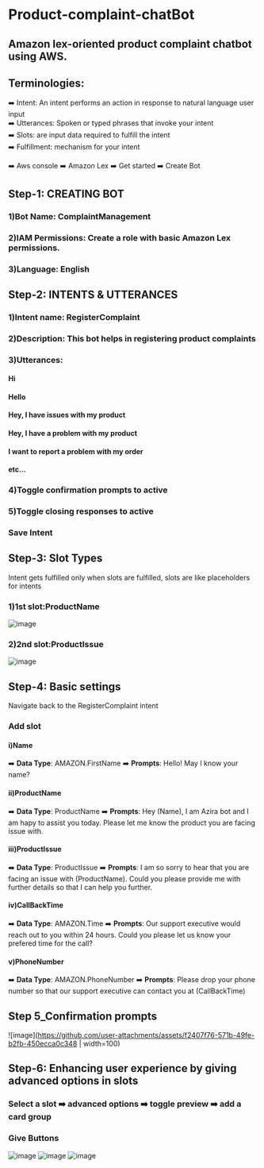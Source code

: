 # Product-complaint-chatBot

## Amazon lex-oriented product complaint chatbot using AWS.

## Terminologies:
:arrow_right: Intent: An intent performs an action in response to natural language user input\
:arrow_right: Utterances: Spoken or typed phrases that invoke your intent\
:arrow_right: Slots: are input data required to fulfill the intent\
:arrow_right: Fulfillment: mechanism for your intent


:arrow_right: Aws console :arrow_right: Amazon Lex :arrow_right: Get started :arrow_right: Create Bot

## Step-1: CREATING BOT
### 1)Bot Name: ComplaintManagement
### 2)IAM Permissions: Create a role with basic Amazon Lex permissions.
### 3)Language: English


## Step-2: INTENTS & UTTERANCES
###  1)Intent name: RegisterComplaint
###  2)Description: This bot helps in registering product complaints
###  3)Utterances:
####   Hi
####   Hello
####   Hey, I have issues with my product
####   Hey, I have a problem with my product
####   I want to report a problem with my order
####   etc...
###  4)Toggle confirmation prompts to active
###  5)Toggle   closing responses to active
###  Save Intent

## Step-3: Slot Types
Intent gets fulfilled only when slots are fulfilled, slots are like placeholders for intents
### 1)1st slot:ProductName
![image](https://github.com/user-attachments/assets/33fdc269-34c9-4430-8a30-e21a58f718af)
### 2)2nd slot:ProductIssue
![image](https://github.com/user-attachments/assets/d9956516-af3a-4114-96d2-04d3a391e74d)

## Step-4: Basic settings
Navigate back to the RegisterComplaint intent
###  Add slot
####   i)Name 
   :arrow_right: **Data Type**: AMAZON.FirstName
   :arrow_right: **Prompts**: Hello! May I know your name?

####   ii)ProductName
   :arrow_right: **Data Type**: ProductName
   :arrow_right: **Prompts**: Hey (Name), I am Azira bot and I am hapy to assist you today. Please let me know the product you are facing issue with.

####   iii)ProductIssue
   :arrow_right: **Data Type**: ProductIssue
   :arrow_right: **Prompts**: I am so sorry to hear that you are facing an issue with (ProductName). Could you please provide me with further details so that I can help you further.

####   iv)CallBackTime
   :arrow_right: **Data Type**: AMAZON.Time
   :arrow_right: **Prompts**: Our support executive would reach out to you within 24 hours. Could you please let us know your prefered time for the call?

####   v)PhoneNumber
   :arrow_right: **Data Type**: AMAZON.PhoneNumber
   :arrow_right: **Prompts**: Please drop your phone number so that our support executive can contact you at (CallBackTime)


## Step 5_Confirmation prompts
![image](https://github.com/user-attachments/assets/f2407f76-571b-49fe-b2fb-450ecca0c348 | width=100)


## Step-6: Enhancing user experience by giving advanced options in slots
### Select a slot :arrow_right: advanced options :arrow_right: toggle preview :arrow_right: add a card group
### Give Buttons


![image](https://github.com/Vaishnav88sk/product-complaint-chatbot/blob/main/assets/Screenshot%20from%202024-11-07%2020-30-03.png)
![image](https://github.com/Vaishnav88sk/product-complaint-chatbot/blob/main/assets/Screenshot%20from%202024-11-07%2020-30-34.png)
![image](https://github.com/Vaishnav88sk/product-complaint-chatbot/blob/main/assets/Screenshot%20from%202024-11-07%2020-30-26.png)










